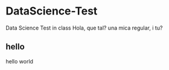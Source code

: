# DataScience-Test
Data Science Test in class
Hola, que tal?
una mica regular, i tu?
## hello
hello world
